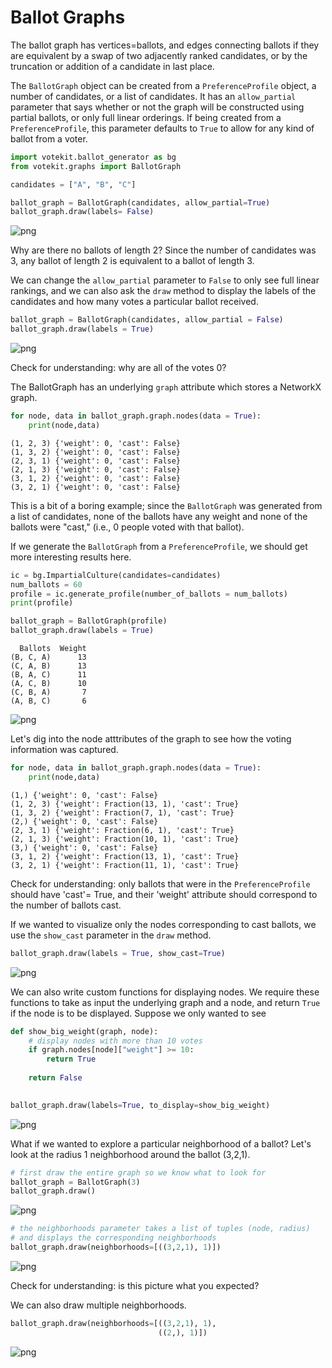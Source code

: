 # Ballot Graphs
The ballot graph has vertices=ballots, and edges connecting ballots if they are equivalent by a swap of two adjacently ranked candidates, or by the truncation or addition of a candidate in last place.

The `BallotGraph` object can be created from a `PreferenceProfile` object, a number of candidates, or a list of candidates. It has an `allow_partial` parameter that says whether or not the graph will be constructed using partial ballots, or only full linear orderings. If being created from a `PreferenceProfile`, this parameter defaults to `True` to allow for any kind of ballot from a voter.


```python
import votekit.ballot_generator as bg
from votekit.graphs import BallotGraph

```


```python
candidates = ["A", "B", "C"]

ballot_graph = BallotGraph(candidates, allow_partial=True)
ballot_graph.draw(labels= False)
```


    
![png](assets/ballot_graph_2_0.png)
    


Why are there no ballots of length 2? Since the number of candidates was 3, any ballot of length 2 is equivalent to a ballot of length 3.

We can change the `allow_partial` parameter to `False` to only see full linear rankings, and we can also ask the `draw` method to display the labels of the candidates and how many votes a particular ballot received.


```python
ballot_graph = BallotGraph(candidates, allow_partial = False)
ballot_graph.draw(labels = True)
```


    
![png](assets/ballot_graph_4_0.png)
    


Check for understanding: why are all of the votes 0?

The BallotGraph has an underlying `graph` attribute which stores a NetworkX graph.


```python
for node, data in ballot_graph.graph.nodes(data = True):
    print(node,data)
```

    (1, 2, 3) {'weight': 0, 'cast': False}
    (1, 3, 2) {'weight': 0, 'cast': False}
    (2, 3, 1) {'weight': 0, 'cast': False}
    (2, 1, 3) {'weight': 0, 'cast': False}
    (3, 1, 2) {'weight': 0, 'cast': False}
    (3, 2, 1) {'weight': 0, 'cast': False}


This is a bit of a boring example; since the `BallotGraph` was generated from a list of candidates, none of the ballots have any weight and none of the ballots were "cast," (i.e., 0 people voted with that ballot).

If we generate the `BallotGraph` from a `PreferenceProfile`, we should get more interesting results here.


```python
ic = bg.ImpartialCulture(candidates=candidates)
num_ballots = 60
profile = ic.generate_profile(number_of_ballots = num_ballots)
print(profile)

ballot_graph = BallotGraph(profile)
ballot_graph.draw(labels = True)
```

      Ballots  Weight
    (B, C, A)      13
    (C, A, B)      13
    (B, A, C)      11
    (A, C, B)      10
    (C, B, A)       7
    (A, B, C)       6



    
![png](assets/ballot_graph_8_1.png)
    


Let's dig into the node atttributes of the graph to see how the voting information was captured.


```python
for node, data in ballot_graph.graph.nodes(data = True):
    print(node,data)
```

    (1,) {'weight': 0, 'cast': False}
    (1, 2, 3) {'weight': Fraction(13, 1), 'cast': True}
    (1, 3, 2) {'weight': Fraction(7, 1), 'cast': True}
    (2,) {'weight': 0, 'cast': False}
    (2, 3, 1) {'weight': Fraction(6, 1), 'cast': True}
    (2, 1, 3) {'weight': Fraction(10, 1), 'cast': True}
    (3,) {'weight': 0, 'cast': False}
    (3, 1, 2) {'weight': Fraction(13, 1), 'cast': True}
    (3, 2, 1) {'weight': Fraction(11, 1), 'cast': True}


Check for understanding: only ballots that were in the `PreferenceProfile` should have 'cast'= True, and their 'weight' attribute should correspond to the number of ballots cast.

If we wanted to visualize only the nodes corresponding to cast ballots, we use the `show_cast` parameter in the `draw` method.


```python
ballot_graph.draw(labels = True, show_cast=True)
```


    
![png](assets/ballot_graph_12_0.png)
    


We can also write custom functions for displaying nodes. We require these functions to take as input the underlying graph and a node, and return `True` if the node is to be displayed. Suppose we only wanted to see 


```python
def show_big_weight(graph, node):
    # display nodes with more than 10 votes
    if graph.nodes[node]["weight"] >= 10:
        return True
    
    return False
    
```


```python
ballot_graph.draw(labels=True, to_display=show_big_weight)
```


    
![png](assets/ballot_graph_15_0.png)
    


 What if we wanted to explore a particular neighborhood of a ballot? Let's look at the radius 1 neighborhood around the ballot (3,2,1).


```python
# first draw the entire graph so we know what to look for
ballot_graph = BallotGraph(3)
ballot_graph.draw()
```


    
![png](assets/ballot_graph_17_0.png)
    



```python
# the neighborhoods parameter takes a list of tuples (node, radius)
# and displays the corresponding neighborhoods
ballot_graph.draw(neighborhoods=[((3,2,1), 1)])
```


    
![png](assets/ballot_graph_18_0.png)
    


Check for understanding: is this picture what you expected?

We can also draw multiple neighborhoods.


```python
ballot_graph.draw(neighborhoods=[((3,2,1), 1),
                                 ((2,), 1)])
```


    
![png](assets/ballot_graph_20_0.png)
    


